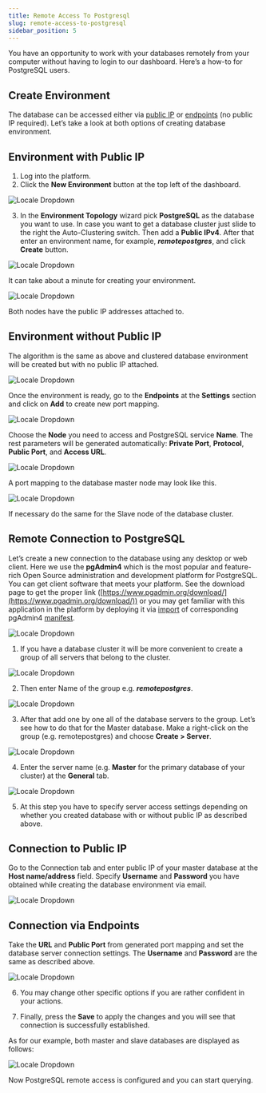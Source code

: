 ```yaml
---
title: Remote Access To Postgresql
slug: remote-access-to-postgresql
sidebar_position: 5
---
```


<!-- ## Remote Access to PostgreSQL -->

You have an opportunity to work with your databases remotely from your computer without having to login to our dashboard. Here’s a how-to for PostgreSQL users.

## Create Environment

The database can be accessed either via [public IP](/application-setting/external-access-to-applications/public-ip#public-ip) or [endpoints](/application-setting/external-access-to-applications/endpoints#endpoints-a-direct-connection-to-the-cloud) (no public IP required). Let’s take a look at both options of creating database environment.

## Environment with Public IP

1. Log into the platform.
2. Click the **New Environment** button at the top left of the dashboard.

<div style={{
    display:'flex',
    justifyContent: 'center',
    margin: '0 0 1rem 0'
}}>

![Locale Dropdown](./img/RemoteAccesstoPostgreSQL/01-new-environment-button.png)

</div>

3. In the **Environment Topology** wizard pick **PostgreSQL** as the database you want to use. In case you want to get a database cluster just slide to the right the Auto-Clustering switch. Then add a **Public IPv4**. After that enter an environment name, for example, **_remotepostgres_**, and click **Create** button.

<div style={{
    display:'flex',
    justifyContent: 'center',
    margin: '0 0 1rem 0'
}}>

![Locale Dropdown](./img/RemoteAccesstoPostgreSQL/02-wizard-postgresql-auto-clustering.png)

</div>

It can take about a minute for creating your environment.

<div style={{
    display:'flex',
    justifyContent: 'center',
    margin: '0 0 1rem 0'
}}>

![Locale Dropdown](./img/RemoteAccesstoPostgreSQL/03-environment-created.png)

</div>

Both nodes have the public IP addresses attached to.

## Environment without Public IP

The algorithm is the same as above and clustered database environment will be created but with no public IP attached.

<div style={{
    display:'flex',
    justifyContent: 'center',
    margin: '0 0 1rem 0'
}}>

![Locale Dropdown](./img/RemoteAccesstoPostgreSQL/04-environment-without-public-ip.png)

</div>

Once the environment is ready, go to the **Endpoints** at the **Settings** section and click on **Add** to create new port mapping.

<div style={{
    display:'flex',
    justifyContent: 'center',
    margin: '0 0 1rem 0'
}}>

![Locale Dropdown](./img/RemoteAccesstoPostgreSQL/05-add-endpoint.png)

</div>

Choose the **Node** you need to access and PostgreSQL service **Name**. The rest parameters will be generated automatically: **Private Port**, **Protocol**, **Public Port**, and **Access URL**.

<div style={{
    display:'flex',
    justifyContent: 'center',
    margin: '0 0 1rem 0'
}}>

![Locale Dropdown](./img/RemoteAccesstoPostgreSQL/06-endpoints-dialog.png)

</div>

A port mapping to the database master node may look like this.

<div style={{
    display:'flex',
    justifyContent: 'center',
    margin: '0 0 1rem 0'
}}>

![Locale Dropdown](./img/RemoteAccesstoPostgreSQL/07-endpoint-added.png)

</div>

If necessary do the same for the Slave node of the database cluster.

## Remote Connection to PostgreSQL

Let’s create a new connection to the database using any desktop or web client. Here we use the **pgAdmin4** which is the most popular and feature-rich Open Source administration and development platform for PostgreSQL. You can get client software that meets your platform. See the download page to get the proper link ([https://www.pgadmin.org/download/](https://www.pgadmin.org/download/)) or you may get familiar with this application in the platform by deploying it via [import](/environment-management/environment-export-and-import/environment-import) of corresponding pgAdmin4 [manifest](https://github.com/jelastic-jps/pgadmin/blob/master/manifest.yaml).

<div style={{
    display:'flex',
    justifyContent: 'center',
    margin: '0 0 1rem 0'
}}>

![Locale Dropdown](./img/RemoteAccesstoPostgreSQL/08-pgadmin-panel.png)

</div>

1. If you have a database cluster it will be more convenient to create a group of all servers that belong to the cluster.

<div style={{
    display:'flex',
    justifyContent: 'center',
    margin: '0 0 1rem 0'
}}>

![Locale Dropdown](./img/RemoteAccesstoPostgreSQL/09-create-server-group.png)

</div>

2. Then enter Name of the group e.g. **_remotepostgres_**.

<div style={{
    display:'flex',
    justifyContent: 'center',
    margin: '0 0 1rem 0'
}}>

![Locale Dropdown](./img/RemoteAccesstoPostgreSQL/10-server-group-name.png)

</div>

3. After that add one by one all of the database servers to the group. Let’s see how to do that for the Master database. Make a right-click on the group (e.g. remotepostgres) and choose **Create > Server**.

<div style={{
    display:'flex',
    justifyContent: 'center',
    margin: '0 0 1rem 0'
}}>

![Locale Dropdown](./img/RemoteAccesstoPostgreSQL/11-add-server.png)

</div>

4. Enter the server name (e.g. **Master** for the primary database of your cluster) at the **General** tab.

<div style={{
    display:'flex',
    justifyContent: 'center',
    margin: '0 0 1rem 0'
}}>

![Locale Dropdown](./img/RemoteAccesstoPostgreSQL/12-create-server-dialog.png)

</div>

5. At this step you have to specify server access settings depending on whether you created database with or without public IP as described above.

## Connection to Public IP

Go to the Connection tab and enter public IP of your master database at the **Host name/address** field. Specify **Username** and **Password** you have obtained while creating the database environment via email.

<div style={{
    display:'flex',
    justifyContent: 'center',
    margin: '0 0 1rem 0'
}}>

![Locale Dropdown](./img/RemoteAccesstoPostgreSQL/13-server-connection-public-ip.png)

</div>

## Connection via Endpoints

Take the **URL** and **Public Port** from generated port mapping and set the database server connection settings. The **Username** and **Password** are the same as described above.

<div style={{
    display:'flex',
    justifyContent: 'center',
    margin: '0 0 1rem 0'
}}>

![Locale Dropdown](./img/RemoteAccesstoPostgreSQL/14-server-connection-endpoint.png)

</div>

6. You may change other specific options if you are rather confident in your actions.

7. Finally, press the **Save** to apply the changes and you will see that connection is successfully established.

As for our example, both master and slave databases are displayed as follows:

<div style={{
    display:'flex',
    justifyContent: 'center',
    margin: '0 0 1rem 0'
}}>

![Locale Dropdown](./img/RemoteAccesstoPostgreSQL/15-check-connection.png)

</div>

Now PostgreSQL remote access is configured and you can start querying.
